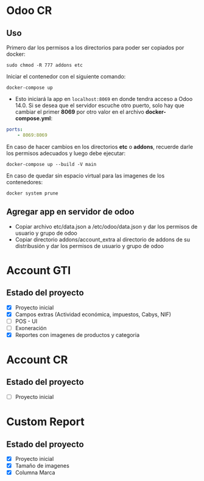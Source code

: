 # Odoo CR

## Uso

Primero dar los permisos a los directorios para poder ser copiados por docker:

```shell
sudo chmod -R 777 addons etc
```

Iniciar el contenedor con el siguiente comando:

```shell
docker-compose up
```

-   Esto iniciará la app en `localhost:8069` en donde tendra acceso a Odoo 14.0. Si se desea que el servidor escuche otro puerto, solo hay que cambiar el primer **8069** por otro valor en el archivo **docker-compose.yml**:

```yml
ports:
    - 8069:8069
```

En caso de hacer cambios en los directorios **etc** o **addons**, recuerde darle los permisos adecuados y luego debe ejecutar:

```shell
docker-compose up --build -V main
```

En caso de quedar sin espacio virtual para las imagenes de los contenedores:

```shell
docker system prune
```

## Agregar app en servidor de odoo

-   Copiar archivo etc/data.json a /etc/odoo/data.json y dar los permisos de usuario y grupo de odoo
-   Copiar directorio addons/account_extra al directorio de addons de su distribusión y dar los permisos de usuario y grupo de odoo

# Account GTI

## Estado del proyecto

-   [x] Proyecto inicial
-   [x] Campos extras (Actividad económica, impuestos, Cabys, NIF)
-   [ ] POS - UI
-   [ ] Exoneración
-   [x] Reportes con imagenes de productos y categoria

# Account CR

## Estado del proyecto

-   [ ] Proyecto inicial

# Custom Report

## Estado del proyecto

-   [x] Proyecto inicial
-   [x] Tamaño de imagenes
-   [x] Columna Marca